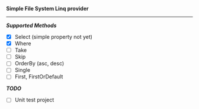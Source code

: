 **Simple File System Linq provider**
____________________________________

***Supported Methods***

- [x] Select (simple property not yet)
- [x] Where
- [ ] Take
- [ ] Skip
- [ ] OrderBy (asc, desc)
- [ ] Single
- [ ] First, FirstOrDefault

***TODO***

- [ ] Unit test project